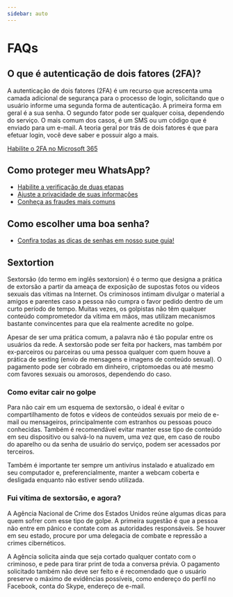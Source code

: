 ```yaml
---
sidebar: auto
---
```


# FAQs

## O que é autenticação de dois fatores (2FA)?
A autenticação de dois fatores (2FA) é um recurso que acrescenta uma camada adicional de segurança para o processo de login, solicitando que o usuário informe uma segunda forma de autenticação. A primeira forma em geral é a sua senha. O segundo fator pode ser qualquer coisa, dependendo do serviço. O mais comum dos casos, é um SMS ou um código que é enviado para um e-mail. A teoria geral por trás de dois fatores é que para efetuar login, você deve saber e possuir algo a mais.

[Habilite o 2FA no Microsoft 365](/guias/boas-praticas/2fa)

## Como proteger meu WhatsApp?
 * [Habilite a verificação de duas etapas](/guias/boas-praticas/whatsapp.html#habilite-a-verificacao-de-duas-etapas)
 * [Ajuste a privacidade de suas informações](/guias/boas-praticas/whatsapp.html#privacidade-das-informacoes)
 * [Conheça as fraudes mais comuns](guias/boas-praticas/whatsapp.html#fraudes-mais-comuns)

 ## Como escolher uma boa senha?
 * [Confira todas as dicas de senhas em nosso supe guia!](/guias/boas-praticas/senhas)
 
## Sextortion
Sextorsão (do termo em inglês sextorsion) é o termo que designa a prática de extorsão a partir da ameaça de exposição de supostas fotos ou vídeos sexuais das vítimas na Internet. Os criminosos intimam divulgar o material a amigos e parentes caso a pessoa não cumpra o favor pedido dentro de um curto período de tempo. Muitas vezes, os golpistas não têm qualquer conteúdo comprometedor da vítima em mãos, mas utilizam mecanismos bastante convincentes para que ela realmente acredite no golpe.

Apesar de ser uma prática comum, a palavra não é tão popular entre os usuários da rede. A sextorsão pode ser feita por hackers, mas também por ex-parceiros ou parceiras ou uma pessoa qualquer com quem houve a prática de sexting (envio de mensagens e imagens de conteúdo sexual). O pagamento pode ser cobrado em dinheiro, criptomoedas ou até mesmo com favores sexuais ou amorosos, dependendo do caso.

### Como evitar cair no golpe
Para não cair em um esquema de sextorsão, o ideal é evitar o compartilhamento de fotos e vídeos de conteúdos sexuais por meio de e-mail ou mensageiros, principalmente com estranhos ou pessoas pouco conhecidas. Também é recomendável evitar manter esse tipo de conteúdo em seu dispositivo ou salvá-lo na nuvem, uma vez que, em caso de roubo do aparelho ou da senha de usuário do serviço, podem ser acessados por terceiros.

Também é importante ter sempre um antivírus instalado e atualizado em seu computador e, preferencialmente, manter a webcam coberta e desligada enquanto não estiver sendo utilizada.

### Fui vítima de sextorsão, e agora?
A Agência Nacional de Crime dos Estados Unidos reúne algumas dicas para quem sofrer com esse tipo de golpe. A primeira sugestão é que a pessoa não entre em pânico e contate com as autoridades responsáveis. Se houver em seu estado, procure por uma delegacia de combate e repressão a crimes cibernéticos.

A Agência solicita ainda que seja cortado qualquer contato com o criminoso, e pede para tirar print de toda a conversa prévia. O pagamento solicitado também não deve ser feito e é recomendado que o usuário preserve o máximo de evidências possíveis, como endereço do perfil no Facebook, conta do Skype, endereço de e-mail.


